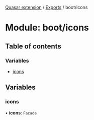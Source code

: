 [Quasar extension](../index.md) / [Exports](../modules.md) / boot/icons

# Module: boot/icons

## Table of contents

### Variables

- [icons](boot_icons.md#icons)

## Variables

### icons

• **icons**: `Facade`
